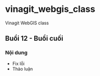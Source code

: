 # vinagit_webgis_class
Vinagit WebGIS class

## Buổi 12 - Buổi cuối

### Nội dung

* Fix lỗi
* Thảo luận